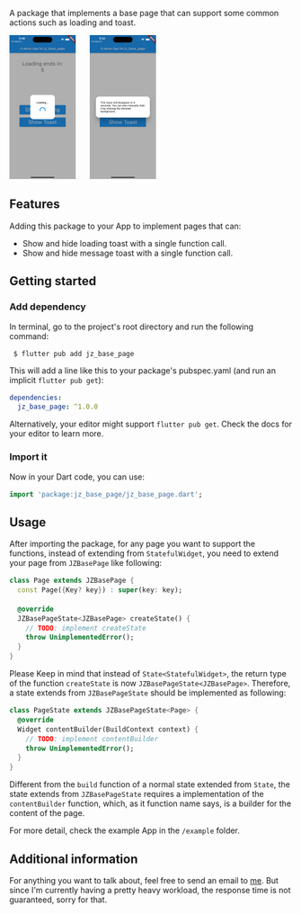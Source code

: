 A package that implements a base page that can support some common actions such as loading and toast.

<left><img src="example/screenshots/loading.png" alt="Loading" style="zoom:25%;" /><img src="example/screenshots/toast.png" alt="Toast" style="zoom:25%;padding-left:100px" /></left>

## Features

Adding this package to your App to implement pages that can:

- Show and hide loading toast with a single function call.
- Show and hide message toast with a single function call.

## Getting started

### Add dependency

In terminal, go to the project's root directory and run the following command:

```shell
 $ flutter pub add jz_base_page
```

This will add a line like this to your package's pubspec.yaml (and run an implicit `flutter pub get`):

```yaml
dependencies:
  jz_base_page: ^1.0.0
```

Alternatively, your editor might support `flutter pub get`. Check the docs for your editor to learn more.

### Import it

Now in your Dart code, you can use:

```dart
import 'package:jz_base_page/jz_base_page.dart';
```

## Usage

After importing the package, for any page you want to support the functions, instead of extending from `StatefulWidget`, you need to extend your page from `JZBasePage` like following:

```dart
class Page extends JZBasePage {
  const Page({Key? key}) : super(key: key);

  @override
  JZBasePageState<JZBasePage> createState() {
    // TODO: implement createState
    throw UnimplementedError();
  }
}
```

Please Keep in mind that instead of `State<StatefulWidget>`, the return type of the function `createState` is now `JZBasePageState<JZBasePage>`. Therefore, a state extends from `JZBasePageState` should be implemented as following:

```dart
class PageState extends JZBasePageState<Page> {
  @override
  Widget contentBuilder(BuildContext context) {
    // TODO: implement contentBuilder
    throw UnimplementedError();
  }
}
```

Different from the `build` function of a normal state extended from `State`, the state extends from `JZBasePageState` requires a implementation of the `contentBuilder` function, which, as it function name says, is a builder for the content of the page.

For more detail, check the example App in the `/example` folder.

## Additional information

For anything you want to talk about, feel free to send an email to [me](jiahao_zhu98@qq.com). But since I'm currently having a pretty heavy workload, the response time is not guaranteed, sorry for that.
